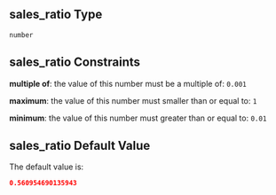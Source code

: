 ## sales_ratio Type

`number`

## sales_ratio Constraints

**multiple of**: the value of this number must be a multiple of: `0.001`

**maximum**: the value of this number must smaller than or equal to: `1`

**minimum**: the value of this number must greater than or equal to: `0.01`

## sales_ratio Default Value

The default value is:

```json
0.560954690135943
```
